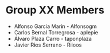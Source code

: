 Group XX Members
================

* Alfonso Garcia Marin - Alfonsogm
* Carlos Bernal Torregrosa - aplepie
* Álvaro Plaza Carro - taponplaza
* Javier Rios Serrano - Riioos
